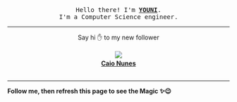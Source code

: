 <p align='center'>
    <samp>Hello there! I'm <b><a href='https://github.com/abdelyouni'>YOUNI</a></b>.<br>
        I'm a Computer Science engineer.
    </samp>
</p>
<hr>
<p align='center'>
    <span>Say hi ✋ to my new follower </span></br></br>
    <img src='https://itspot.ma/github/caio-nuness_avatar.png'><b></br>
    <a href='https://github.com/caio-nuness'>Caio Nunes</a></b></br></br>
</p>
<hr>
<b>Follow me, then refresh this page to see the Magic ✨😉</b>